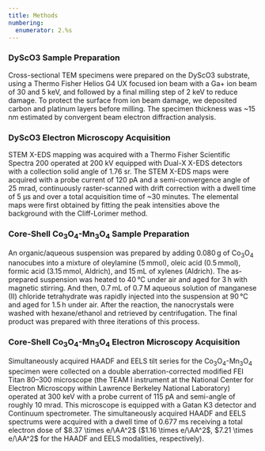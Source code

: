 ```yaml
---
title: Methods
numbering:
  enumerator: 2.%s
---
```


### DyScO3 Sample Preparation
Cross-sectional TEM specimens were prepared on the DyScO3 substrate, using a Thermo Fisher Helios G4 UX focused ion beam with a Ga+ ion beam of 30 and 5 keV, and followed by a final milling step of 2 keV to reduce damage.
To protect the surface from ion beam damage, we deposited carbon and platinum layers before milling.
The specimen thickness was ~15 nm estimated by convergent beam electron diffraction analysis.

### DyScO3 Electron Microscopy Acquisition
STEM X-EDS mapping was acquired with a Thermo Fisher Scientific Spectra 200 operated at 200 kV equipped with Dual-X X-EDS detectors with a collection solid angle of 1.76 sr.
The STEM X-EDS maps were acquired with a probe current of 120 pA and a semi-convergence angle of 25 mrad, continuously raster-scanned with drift correction with a dwell time of 5 μs and over a total acquisition time of ~30 minutes.
The elemental maps were first obtained by fitting the peak intensities above the background with the Cliff-Lorimer method.

### Core-Shell Co$_3$O$_4$-Mn$_3$O$_4$ Sample Preparation
An organic/aqueous suspension was prepared by adding 0.080 g of Co$_3$O$_4$ nanocubes into a mixture of oleylamine (5 mmol), oleic acid (0.5 mmol), formic acid (3.15 mmol, Aldrich), and 15 mL of xylenes (Aldrich).
The as-prepared suspension was heated to 40 °C under air and aged for 3 h with magnetic stirring.
And then, 0.7 mL of 0.7 M aqueous solution of manganese (II) chloride tetrahydrate was rapidly injected into the suspension at 90 °C and aged for 1.5 h under air.
After the reaction, the nanocrystals were washed with hexane/ethanol and retrieved by centrifugation.
The final product was prepared with three iterations of this process.

### Core-Shell Co$_3$O$_4$-Mn$_3$O$_4$ Electron Microscopy Acquisition
Simultaneously acquired HAADF and EELS tilt series for the Co$_3$O$_4$-Mn$_3$O$_4$ specimen were collected on a double aberration-corrected modified FEI Titan 80–300 microscope (the TEAM I instrument at the National Center for Electron Microscopy within Lawrence Berkeley National Laboratory) operated at 300 keV with a probe current of 115 pA and semi-angle of roughly 10 mrad.
This microscope is equipped with a Gatan K3 detector and Continuum spectrometer.
The simultaneously acquired HAADF and EELS spectrums were acquired with a dwell time of 0.677 ms receiving a total electron dose of $8.37 \times e/\AA^2$ ($1.16 \times e/\AA^2$, $7.21 \times e/\AA^2$ for the HAADF and EELS modalities, respectively).
